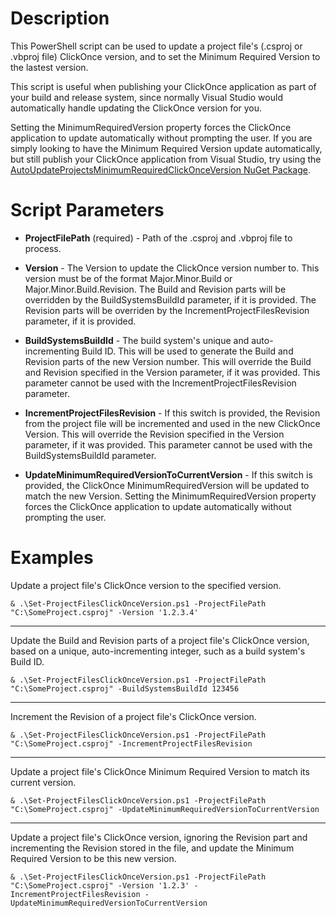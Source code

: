 # Description
This PowerShell script can be used to update a project file's (.csproj or .vbproj file) ClickOnce version, and to set the Minimum Required Version to the lastest version.

This script is useful when publishing your ClickOnce application as part of your build and release system, since normally Visual Studio would automatically handle updating the ClickOnce version for you.

Setting the MinimumRequiredVersion property forces the ClickOnce application to update automatically without prompting the user. If you are simply looking to have the Minimum Required Version update automatically, but still publish your ClickOnce application from Visual Studio, try using the [AutoUpdateProjectsMinimumRequiredClickOnceVersion NuGet Package][AutoUpdateProjectsMinimumRequiredClickOnceVersionNugetPackageWebpage].


# Script Parameters
* **ProjectFilePath** (required) - Path of the .csproj and .vbproj file to process.
	
* **Version** - The Version to update the ClickOnce version number to. This version must be of the format Major.Minor.Build or Major.Minor.Build.Revision. The Build and Revision parts will be overridden by the BuildSystemsBuildId parameter, if it is provided. The Revision parts will be overriden by the IncrementProjectFilesRevision parameter, if it is provided.

* **BuildSystemsBuildId** - The build system's unique and auto-incrementing Build ID. This will be used to generate the Build and Revision parts of the new Version number. This will override the Build and Revision specified in the Version parameter, if it was provided. This parameter cannot be used with the IncrementProjectFilesRevision parameter.
	
* **IncrementProjectFilesRevision** - If this switch is provided, the Revision from the project file will be incremented and used in the new ClickOnce Version. This will override the Revision specified in the Version parameter, if it was provided. This parameter cannot be used with the BuildSystemsBuildId parameter.
	
* **UpdateMinimumRequiredVersionToCurrentVersion** - If this switch is provided, the ClickOnce MinimumRequiredVersion will be updated to match the new Version. Setting the MinimumRequiredVersion property forces the ClickOnce application to update automatically without prompting the user.


# Examples
Update a project file's ClickOnce version to the specified version.
```
& .\Set-ProjectFilesClickOnceVersion.ps1 -ProjectFilePath "C:\SomeProject.csproj" -Version '1.2.3.4'
```

---

Update the Build and Revision parts of a project file's ClickOnce version, based on a unique, auto-incrementing integer, such as a build system's Build ID.
```
& .\Set-ProjectFilesClickOnceVersion.ps1 -ProjectFilePath "C:\SomeProject.csproj" -BuildSystemsBuildId 123456
```

---

Increment the Revision of a project file's ClickOnce version.
```
& .\Set-ProjectFilesClickOnceVersion.ps1 -ProjectFilePath "C:\SomeProject.csproj" -IncrementProjectFilesRevision
```

---

Update a project file's ClickOnce Minimum Required Version to match its current version.
```
& .\Set-ProjectFilesClickOnceVersion.ps1 -ProjectFilePath "C:\SomeProject.csproj" -UpdateMinimumRequiredVersionToCurrentVersion
```

---

Update a project file's ClickOnce version, ignoring the Revision part and incrementing the Revision stored in the file, and update the Minimum Required Version to be this new version.
```
& .\Set-ProjectFilesClickOnceVersion.ps1 -ProjectFilePath "C:\SomeProject.csproj" -Version '1.2.3' -IncrementProjectFilesRevision -UpdateMinimumRequiredVersionToCurrentVersion
```

[AutoUpdateProjectsMinimumRequiredClickOnceVersionNugetPackageWebpage]: https://www.nuget.org/packages/AutoUpdateProjectsMinimumRequiredClickOnceVersion